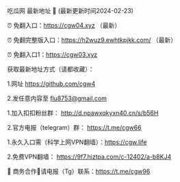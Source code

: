 吃瓜网 最新地址 👋 (最新更新时间2024-02-23)

⏰ 免翻入口：https://cgw04.xyz  （最新）

⏰ 免翻完整版入口：https://h2wuz9.ewhtkpjkk.com/ （最新）

⏰ 免翻入口1：https://cgw03.xyz

获取最新地址方式（请都收藏）：

1.网址 https://github.com/cgw4

2.发任意内容至 flu8753@gmail.com

1.加入扣扣粉丝群： http://d.npawxqkyxn40.cn/s/b56H

2.官方电报（telegram）群： https://t.me/cgw66

1.永久入口需（科学上网VPN翻墙）：https://cgw.life

2.免费VPN翻墙： https://9f7.hiztpa.com/c-12402/a-b8KJ4

🤝 商务合作🤝请电报（Tg）联系：https://t.me/cgw96
